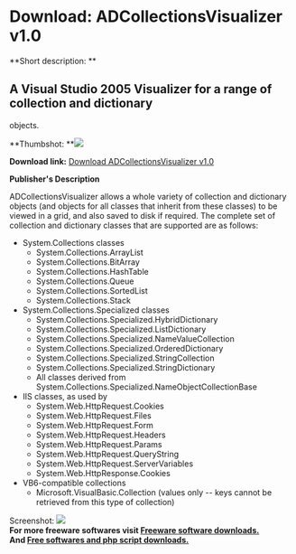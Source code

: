 # Download: ADCollectionsVisualizer v1.0

**Short description: **

## A Visual Studio 2005 Visualizer for a range of collection and dictionary
objects.

  
**Thumbshot: **![](http://www.freewarefiles.com/screenshot/adcollviz_md.gif)   
  
**Download link:** [Download ADCollectionsVisualizer v1.0](http://freesoftwares.boysofts.com/ADCollectionsVisualizer-V_program_32998.html)  
  

**Publisher's Description**  
  

ADCollectionsVisualizer allows a whole variety of collection and dictionary
objects (and objects for all classes that inherit from these classes) to be
viewed in a grid, and also saved to disk if required. The complete set of
collection and dictionary classes that are supported are as follows:

  * System.Collections classes 
    * System.Collections.ArrayList 
    * System.Collections.BitArray 
    * System.Collections.HashTable 
    * System.Collections.Queue 
    * System.Collections.SortedList 
    * System.Collections.Stack 
  * System.Collections.Specialized classes 
    * System.Collections.Specialized.HybridDictionary 
    * System.Collections.Specialized.ListDictionary 
    * System.Collections.Specialized.NameValueCollection 
    * System.Collections.Specialized.OrderedDictionary 
    * System.Collections.Specialized.StringCollection 
    * System.Collections.Specialized.StringDictionary 
    * All classes derived from System.Collections.Specialized.NameObjectCollectionBase 
  * IIS classes, as used by 
    * System.Web.HttpRequest.Cookies 
    * System.Web.HttpRequest.Files 
    * System.Web.HttpRequest.Form 
    * System.Web.HttpRequest.Headers 
    * System.Web.HttpRequest.Params 
    * System.Web.HttpRequest.QueryString 
    * System.Web.HttpRequest.ServerVariables 
    * System.Web.HttpResponse.Cookies 
  * VB6-compatible collections 
    * Microsoft.VisualBasic.Collection (values only -- keys cannot be retrieved from this type of collection) 

  
  
Screenshot: ![](http://www.freewarefiles.com/screenshot/adcollviz.gif)  
**For more freeware softwares visit [Freeware software downloads.](http://freesoftwares.boysofts.com/)**   
**And [Free softwares and php script downloads.](http://www.boysofts.com/)**

